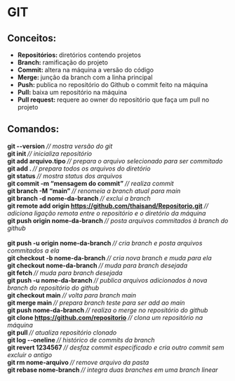 # GIT 
## Conceitos:
- <b> Repositórios: </b> diretórios contendo projetos  
- <b> Branch: </b> ramificação do projeto 
- <b> Commit: </b> altera na máquina a versão do código  
- <b> Merge: </b> junção da branch com a linha principal 
- <b> Push: </b> publica no repositório do Github o commit feito na máquina
- <b> Pull: </b> baixa um repositório na máquina 
- <b> Pull request: </b> requere ao owner do repositório que faça um pull no projeto

## Comandos: 
<b> git --version </b>                                                    <i> // mostra versão do git  </i> <br>
<b> git init </b>                                                         <i> // inicializa repositório </i> <br>
<b> git add arquivo.tipo </b>                                             <i> // prepara o arquivo selecionado para ser commitado </i> <br>
<b> git add . </b>                                                        <i> // prepara todos os arquivos do diretório </i> <br>
<b> git status </b>                                                       <i> // mostra status dos arquivos </i> <br>
<b> git commit -m “mensagem do commit” </b>                               <i> // realiza commit </i> <br>
<b> git branch -M “main” </b>                                             <i> // renomeia a branch atual para main </i> <br>
<b> git branch -d nome-da-branch   </b>                                   <i> // exclui a branch </i> <br>
<b> git remote add origin https://github.com/thaisand/Repositorio.git </b><i> // adiciona ligação remota entre o repositório e o diretório da máquina </i><br>
<b> git push origin nome-da-branch </b>                                 <i> // posta arquivos commitados à branch do github </i> <br>   
<b> git push -u origin nome-da-branch </b>                                <i> // cria branch e posta arquivos commitados a ela </i> <br>
<b> git checkout -b nome-da-branch  </b>                                  <i> // cria nova branch e muda para  ela </i> <br>
<b> git checkout nome-da-branch  </b>                                   <i> // muda para branch desejada </i> <br>
<b> git fetch </b>                                                      <i> // muda para branch desejada </i> <br>
<b> git push -u nome-da-branch  </b>                                      <i> // publica arquivos adicionados à nova branch do repositório do github </i>   
<b> git checkout main </b>                                                <i> // volta para branch main </i> <br>
<b> git merge main     </b>                                               <i> // prepara branch teste para ser add ao main </i> <br>
<b> git push nome-da-branch    </b>                                       <i> // realiza o merge no repositório do github </i> <br>
<b> git clone https://github.com/repositorio  </b>                        <i> // clona um repositório na máquina </i> <br>
<b> git pull   </b>                                                       <i> // atualiza repositório clonado </i> <br>
<b> git log --oneline   </b>                                                <i> // histórico de commits da branch </i> <br>
<b> git revert 1234567 </b>                                                <i> // desfaz commit especificado e cria outro commit sem excluir o antigo </i> <br>
<b> git rm nome-arquivo  </b>                                             <i> // remove arquivo da pasta </i> <br>
<b> git rebase nome-branch </b>                                           <i> // integra duas branches em uma branch linear </i> <br>
